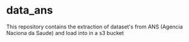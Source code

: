 # data_ans
This repository contains the extraction of dataset's from ANS (Agencia Naciona da Saude) and load into in a s3  bucket
